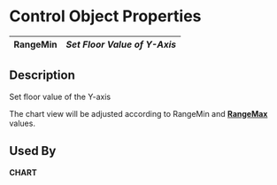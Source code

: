 # Control Object Properties

**RangeMin** |  **_Set Floor Value of Y-Axis_**  
---|---  
  
## Description

Set floor value of the Y-axis

The chart view will be adjusted according to RangeMin and **[RangeMax](rangemax.md)** values.

## Used By

**CHART**
